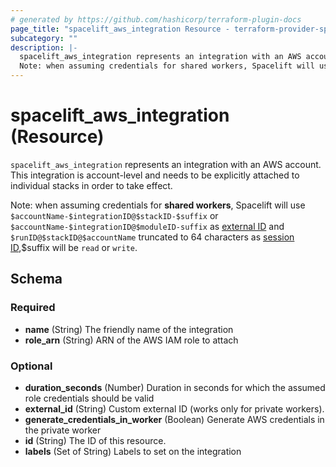 ```yaml
---
# generated by https://github.com/hashicorp/terraform-plugin-docs
page_title: "spacelift_aws_integration Resource - terraform-provider-spacelift"
subcategory: ""
description: |-
  spacelift_aws_integration represents an integration with an AWS account. This integration is account-level and needs to be explicitly attached to individual stacks in order to take effect.
  Note: when assuming credentials for shared workers, Spacelift will use $accountName-$integrationID@$stackID-$suffix or $accountName-$integrationID@$moduleID-suffix as external ID https://docs.aws.amazon.com/IAM/latest/UserGuide/id_roles_create_for-user_externalid.html and $runID@$stackID@$accountName truncated to 64 characters as session ID https://docs.aws.amazon.com/STS/latest/APIReference/API_AssumeRole,$suffix will be read or write.
---
```


# spacelift_aws_integration (Resource)

`spacelift_aws_integration` represents an integration with an AWS account. This integration is account-level and needs to be explicitly attached to individual stacks in order to take effect.

Note: when assuming credentials for **shared workers**, Spacelift will use `$accountName-$integrationID@$stackID-$suffix` or `$accountName-$integrationID@$moduleID-suffix` as [external ID](https://docs.aws.amazon.com/IAM/latest/UserGuide/id_roles_create_for-user_externalid.html) and `$runID@$stackID@$accountName` truncated to 64 characters as [session ID](https://docs.aws.amazon.com/STS/latest/APIReference/API_AssumeRole),$suffix will be `read` or `write`.



<!-- schema generated by tfplugindocs -->
## Schema

### Required

- **name** (String) The friendly name of the integration
- **role_arn** (String) ARN of the AWS IAM role to attach

### Optional

- **duration_seconds** (Number) Duration in seconds for which the assumed role credentials should be valid
- **external_id** (String) Custom external ID (works only for private workers).
- **generate_credentials_in_worker** (Boolean) Generate AWS credentials in the private worker
- **id** (String) The ID of this resource.
- **labels** (Set of String) Labels to set on the integration


